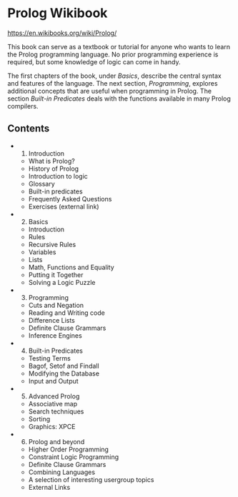 # Prolog Wikibook

https://en.wikibooks.org/wiki/Prolog/

This book can serve as a textbook or tutorial for anyone who wants to learn the Prolog programming language. No prior programming experience is required, but some knowledge of logic can come in handy.

The first chapters of the book, under *Basics*, describe the central syntax and features of the language. The next section, *Programming*, explores additional concepts that are useful when programming in Prolog. The section *Built-in Predicates* deals with the functions available in many Prolog compilers.

## Contents

- 1. Introduction
  - What is Prolog?
  - History of Prolog
  - Introduction to logic
  - Glossary
  - Built-in predicates
  - Frequently Asked Questions
  - Exercises (external link)
- 2. Basics
  - Introduction
  - Rules
  - Recursive Rules
  - Variables
  - Lists
  - Math, Functions and Equality
  - Putting it Together
  - Solving a Logic Puzzle
- 3. Programming
  - Cuts and Negation
  - Reading and Writing code
  - Difference Lists
  - Definite Clause Grammars
  - Inference Engines
- 4. Built-in Predicates
  - Testing Terms
  - Bagof, Setof and Findall
  - Modifying the Database
  - Input and Output
- 5. Advanced Prolog
  - Associative map
  - Search techniques
  - Sorting
  - Graphics: XPCE
- 6. Prolog and beyond
  - Higher Order Programming
  - Constraint Logic Programming
  - Definite Clause Grammars
  - Combining Languages
  - A selection of interesting usergroup topics
  - External Links
